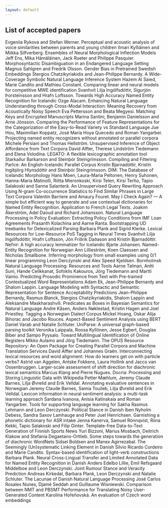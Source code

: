 ```yaml
---
layout: default
---
```


## List of accepted papers

Evgeniia Rykova and Stefan Werner. Perceptual and acoustic analysis of voice similarities between parents and young children
Ilmari Kylliäinen and Miikka Silfverberg. Ensembles of Neural Morphological Inflection Models
Jeff Ens, Mika Hämäläinen, Jack Rueter and Philippe Pasquier. Morphosyntactic Disambiguation in an Endangered Language Setting
Magnus Sahlgren and Fredrik Olsson. Gender Bias in Pretrained Swedish Embeddings
Stergios Chatzikyriakidis and Jean-Philippe Bernardy. A Wide-Coverage Symbolic Natural Language Inference System
Hazem Al Saied, Marie Candito and Mathieu Constant. Comparing linear and neural models for competitive MWE identification
Svanhvít Lilja Ingólfsdóttir, Sigurjón Þorsteinsson and Hrafn Loftsson. Towards High Accuracy Named Entity Recognition for Icelandic
Ozge Alacam. Enhancing Natural Language Understanding through Cross-Modal Interaction: Meaning Recovery from Acoustically Noisy Speech
Eva Pettersson and Beata Megyesi. Matching Keys and Encrypted Manuscripts
Marina Santini, Benjamin Danielsson and Arne Jönsson. Comparing the Performance of Feature Representations for the Categorization of the Easy-to-Read Variety vs Standard Language
Jue Hou, Maximilian Koppatz, José María Hoya Quecedo and Roman Yangarber. Projecting named entity recognizers without annotated or parallel corpora
Michele Persiani and Thomas Hellström. Unsupervised Inference of Object Affordance from Text Corpora
David Alfter, Therese Lindström Tiedemann and Elena Volodina. LEGATO: A flexible lexicographic annotation tool
Starkaður Barkarson and Steinþór Steingrímsson. Compiling and Filtering ParIce: An English-Icelandic Parallel Corpus
Kristín Bjarnadóttir, Kristín Ingibjörg Hlynsdóttir and Steinþór Steingrímsson. DIM: The Database of Icelandic Morphology
Hans Moen, Laura-Maria Peltonen, Henry Suhonen, Hanna-Maria Matinolli, Riitta Mieronkoski, Kirsi Telen, Kirsi Terho, Tapio Salakoski and Sanna Salanterä. An Unsupervised Query Rewriting Approach Using N-gram Co-occurrence Statistics to Find Similar Phrases in Large Text Corpora
Valentin Barriere and Amaury Fouret. May I Check Again? — A simple but efficient way to generate and use contextual dictionaries for Named Entity Recognition. Application to French Legal Texts.
Joakim Åkerström, Adel Daoud and Richard Johansson. Natural Language Processing in Policy Evaluation: Extracting Policy Conditions from IMF Loan Agreements
Prasanth Kolachina and Aarne Ranta. Bootstrapping UD treebanks for Delexicalized Parsing
Barbara Plank and Sigrid Klerke. Lexical Resources for Low-Resource PoS Tagging in Neural Times
Svanhvít Lilja Ingólfsdóttir, Hrafn Loftsson, Jón Friðrik Daðason and Kristín Bjarnadóttir. Nefnir: A high accuracy lemmatizer for Icelandic
Bjarte Johansen. Named-Entity Recognition for Norwegian
Ann Lillieström, Koen Claessen and Nicholas Smallbone. Inferring morphology from small examples using 0/1 linear programming
Leon Derczynski and Alex Speed Kjeldsen. Bornholmsk Natural Language Processing: Resources and Tools
Aarne Talman, Antti Suni, Hande Celikkanat, Sofoklis Kakouros, Jörg Tiedemann and Martti Vainio. Predicting Prosodic Prominence from Text with Pre-trained Contextualized Word Representations
Adam Ek, Jean-Philippe Bernardy and Shalom Lappin. Language Modeling with Syntactic and Semantic Representation for Sentence Acceptability Predictions
Jean-Philippe Bernardy, Rasmus Blanck, Stergios Chatzikyriakidis, Shalom Lappin and Aleksandre Maskharashvili. Predicates as Boxes in Bayesian Semantics for Natural Language
Andre Kåsen, Anders Nøklestad, Kristin Hagen and Joel Priestley. Tagging a Norwegian Dialect Corpus
Mickel Hoang, Oskar Alija Bihorac and Jacobo Rouces. Aspect-Based Sentiment Analysis using BERT
Daniel Varab and Natalie Schluter. UniParse: A universal graph-based parsing toolkit
Veronika Laippala, Roosa Kyllönen, Jesse Egbert, Douglas Biber and Sampo Pyysalo. Toward Multilingual Identification of Online Registers
Mikko Aulamo and Jörg Tiedemann. The OPUS Resource Repository: An Open Package for Creating Parallel Corpora and Machine Translation Services
David Alfter and Johannes Graën. Interconnecting lexical resources and word alignment: How do learners get on with particle verbs?
Astrid van Aggelen, Antske Fokkens, Laura Hollink and Jacco van Ossenbruggen. Larger-scale assessment of shift direction for diachronic lexical semantics
Marcus Klang and Pierre Nugues. Docria: Processing and Storing Linguistic Data with Wikipedia
Petter Mæhlum, Jeremy Claude Barnes, Lilja Øvrelid and Erik Velldal. Annotating evaluative sentences in Norwegian
Jeremy Claude Barnes, Samia Touileb, Lilja Øvrelid and Erik Velldal. Lexicon information in neural sentiment analysis: a multi-task learning approach
Sardana Ivanova, Anisia Katinskaia and Roman Yangarber. Tools for supporting language learning for Sakha
Rasmus Lehmann and Leon Derczynski. Political Stance in Danish
Iben Nyholm Debess, Sandra Saxov Lamhauge and Peter Juel Henrichsen. Garnishing a phonetic dictionary for ASR intake
Jenna Kanerva, Samuel Rönnqvist, Riina Kekki, Tapio Salakoski and Filip Ginter. Template-free Data-to-Text Generation of Finnish Sports News
Yuri Bizzoni, Marius Mosbach, Deitrich Klakow and Stefania Degaetano-Ortlieb. Some steps towards the generation of diachronic WordNets
Sidsel Boldsen and Manex Agirrezabal. The Seemingly (Un)systematic Linking Element in Danish
Silvio Ricardo Cordeiro and Marie Candito. Syntax-based identification of light-verb constructions
Barbara Plank. Neural Cross-Lingual Transfer and Limited Annotated Data for Named Entity Recognition in Danish
Anders Edelbo Lillie, Emil Refsgaard Middelboe and Leon Derczynski. Joint Rumour Stance and Veracity Prediction
Andreas Kirkedal, Barbara Plank, Leon Derczynski and Natalie Schluter. The Lacunae of Danish Natural Language Processing
José Carlos Rosales Nunes, Djamé Seddah and Guillaume Wisniewski. Comparison between NMT and PBSMT Performance for Translating Noisy User-Generated Content
Karolína Hořeňovská. An evaluation of Czech word embeddings
